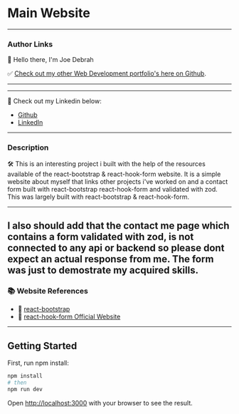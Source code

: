# Main Website
---

### Author Links

👋 Hello there, I'm Joe Debrah

✅ [Check out my other Web Development portfolio's here on Github](https://github.com/JoeDebrah).

---
---

🚀 Check out my Linkedin below:

- [Github](https://github.com/JoeDebrah)
- [LinkedIn](https://www.linkedin.com/in/joe-debrah-953972264/)

---

### Description

🛠️ This is an interesting project i built with the help of the resources available of the react-bootstrap & react-hook-form website. It is a simple website about myself that links other projects i've worked on and a contact form built with react-bootstrap react-hook-form and validated with zod. This was largely built with react-bootstrap & react-hook-form.

---
I also should add that the contact me page which contains a form validated with zod, is not connected to any api or backend so please dont expect an actual response from me. The form was just to demostrate my acquired skills.
---

### 📚 Website References
- 🔗 [react-bootstrap](https://react-bootstrap.netlify.app/)
- 🔗 [react-hook-form Official Website](https://react-hook-form.com/)
---

## Getting Started

First, run npm install:

```bash
npm install
# then
npm run dev
```

Open [http://localhost:3000](http://localhost:3000) with your browser to see the result.

